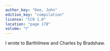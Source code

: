 ```yaml
---
author_key: "Dee, John"
edition_key: "compilation"
license: "CC0 1.0"
location: "page 178"
volume: "Ⅰ"
---
```

I wrote to Barthilmew and Charles by Bradshaw.
